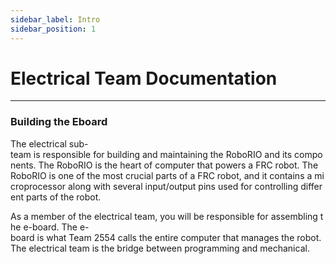 ```yaml
---
sidebar_label: Intro
sidebar_position: 1
---
```


# Electrical Team Documentation
---
### Building the Eboard 
The electrical sub-team is responsible for building and maintaining the RoboRIO and its components. The RoboRIO is the heart of computer that powers a FRC robot. The RoboRIO is one of the most crucial parts of a FRC robot, and it contains a microprocessor along with several input/output pins used for controlling different parts of the robot.

As a member of the electrical team, you will be responsible for assembling the e-board. The e-board is what Team 2554 calls the entire computer that manages the robot. The electrical team is the bridge between programming and mechanical.